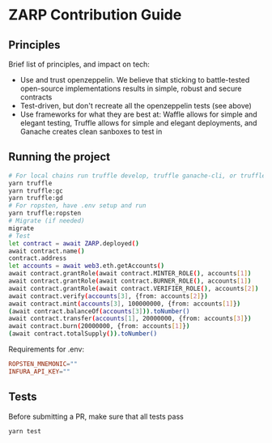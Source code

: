 # ZARP Contribution Guide

## Principles

Brief list of principles, and impact on tech:

- Use and trust openzeppelin. We believe that sticking to battle-tested open-source implementations results in simple, robust and secure contracts
- Test-driven, but don't recreate all the openzeppelin tests (see above)
- Use frameworks for what they are best at: Waffle allows for simple and elegant testing, Truffle allows for simple and elegant deployments, and Ganache creates clean sanboxes to test in

## Running the project

```sh
# For local chains run truffle develop, truffle ganache-cli, or truffle ganache-desktop
yarn truffle
yarn truffle:gc
yarn truffle:gd
# For ropsten, have .env setup and run
yarn truffle:ropsten
# Migrate (if needed)
migrate
# Test
let contract = await ZARP.deployed()
await contract.name()
contract.address
let accounts = await web3.eth.getAccounts()
await contract.grantRole(await contract.MINTER_ROLE(), accounts[1])
await contract.grantRole(await contract.BURNER_ROLE(), accounts[1])
await contract.grantRole(await contract.VERIFIER_ROLE(), accounts[2])
await contract.verify(accounts[3], {from: accounts[2]})
await contract.mint(accounts[3], 100000000, {from: accounts[1]})
(await contract.balanceOf(accounts[3])).toNumber()
await contract.transfer(accounts[1], 20000000, {from: accounts[3]})
await contract.burn(20000000, {from: accounts[1]})
(await contract.totalSupply()).toNumber()

```

Requirements for .env:

```conf
ROPSTEN_MNEMONIC=""
INFURA_API_KEY=""
```

## Tests

Before submitting a PR, make sure that all tests pass

`yarn test`
